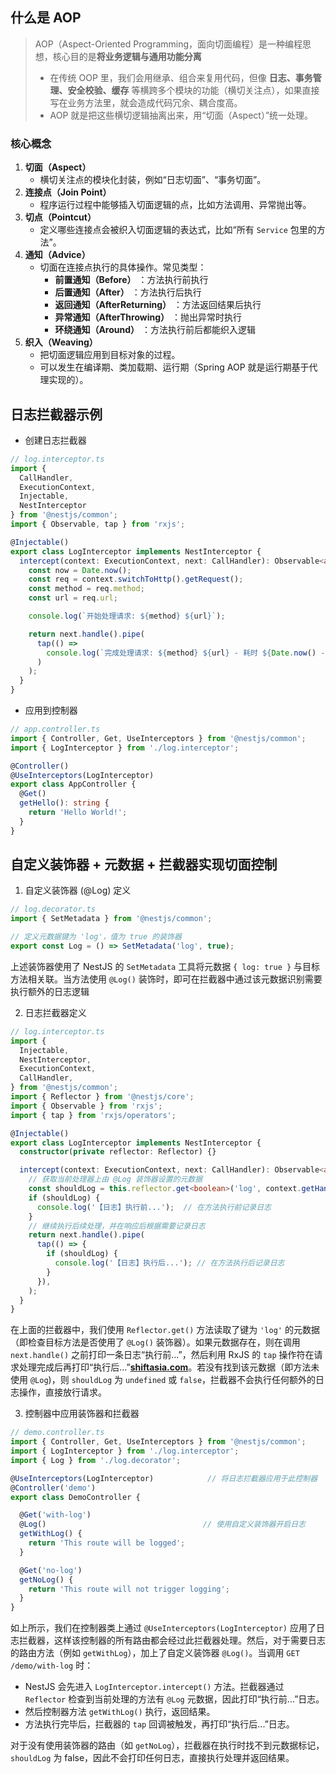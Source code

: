 ## 什么是 AOP

> AOP（Aspect-Oriented Programming，面向切面编程）是一种编程思想，核心目的是**将业务逻辑与通用功能分离**
>
> * 在传统 OOP 里，我们会用继承、组合来复用代码，但像 **日志、事务管理、安全校验、缓存** 等横跨多个模块的功能（横切关注点），如果直接写在业务方法里，就会造成代码冗余、耦合度高。
> * AOP 就是把这些横切逻辑抽离出来，用“切面（Aspect）”统一处理。

### 核心概念

1. **切面（Aspect）**
   * 横切关注点的模块化封装，例如“日志切面”、“事务切面”。
2. **连接点（Join Point）**
   * 程序运行过程中能够插入切面逻辑的点，比如方法调用、异常抛出等。
3. **切点（Pointcut）**
   * 定义哪些连接点会被织入切面逻辑的表达式，比如“所有 `Service` 包里的方法”。
4. **通知（Advice）**
   * 切面在连接点执行的具体操作。常见类型：
     * **前置通知（Before）** ：方法执行前执行
     * **后置通知（After）** ：方法执行后执行
     * **返回通知（AfterReturning）** ：方法返回结果后执行
     * **异常通知（AfterThrowing）** ：抛出异常时执行
     * **环绕通知（Around）** ：方法执行前后都能织入逻辑
5. **织入（Weaving）**
   * 把切面逻辑应用到目标对象的过程。
   * 可以发生在编译期、类加载期、运行期（Spring AOP 就是运行期基于代理实现的）。

## 日志拦截器示例

- 创建日志拦截器

```ts
// log.interceptor.ts
import {
  CallHandler,
  ExecutionContext,
  Injectable,
  NestInterceptor
} from '@nestjs/common';
import { Observable, tap } from 'rxjs';

@Injectable()
export class LogInterceptor implements NestInterceptor {
  intercept(context: ExecutionContext, next: CallHandler): Observable<any> {
    const now = Date.now();
    const req = context.switchToHttp().getRequest();
    const method = req.method;
    const url = req.url;

    console.log(`开始处理请求: ${method} ${url}`);

    return next.handle().pipe(
      tap(() =>
        console.log(`完成处理请求: ${method} ${url} - 耗时 ${Date.now() - now}ms`)
      )
    );
  }
}

```

- 应用到控制器

```ts
// app.controller.ts
import { Controller, Get, UseInterceptors } from '@nestjs/common';
import { LogInterceptor } from './log.interceptor';

@Controller()
@UseInterceptors(LogInterceptor)
export class AppController {
  @Get()
  getHello(): string {
    return 'Hello World!';
  }
}
```

## 自定义装饰器 + 元数据 + 拦截器实现切面控制

1. 自定义装饰器 (@Log) 定义

```ts
// log.decorator.ts
import { SetMetadata } from '@nestjs/common';

// 定义元数据键为 'log'，值为 true 的装饰器
export const Log = () => SetMetadata('log', true);
```

上述装饰器使用了 NestJS 的 `SetMetadata` 工具将元数据 `{ log: true }` 与目标方法相关联。当方法使用 `@Log()` 装饰时，即可在拦截器中通过该元数据识别需要执行额外的日志逻辑

2. 日志拦截器定义

```ts
// log.interceptor.ts
import {
  Injectable,
  NestInterceptor,
  ExecutionContext,
  CallHandler,
} from '@nestjs/common';
import { Reflector } from '@nestjs/core';
import { Observable } from 'rxjs';
import { tap } from 'rxjs/operators';

@Injectable()
export class LogInterceptor implements NestInterceptor {
  constructor(private reflector: Reflector) {}

  intercept(context: ExecutionContext, next: CallHandler): Observable<any> {
    // 获取当前处理器上由 @Log 装饰器设置的元数据
    const shouldLog = this.reflector.get<boolean>('log', context.getHandler());
    if (shouldLog) {
      console.log('【日志】执行前...');  // 在方法执行前记录日志
    }
    // 继续执行后续处理，并在响应后根据需要记录日志
    return next.handle().pipe(
      tap(() => {
        if (shouldLog) {
          console.log('【日志】执行后...'); // 在方法执行后记录日志
        }
      }),
    );
  }
}
```

在上面的拦截器中，我们使用 `Reflector.get()` 方法读取了键为 `'log'` 的元数据（即检查目标方法是否使用了 `@Log()` 装饰器）。如果元数据存在，则在调用 `next.handle()` 之前打印一条日志“执行前...”，然后利用 RxJS 的 `tap` 操作符在请求处理完成后再打印“执行后...”[**shiftasia.com**](https://shiftasia.com/community/mastering-custom-decorators-and-metadata-in-nestjs/#:~:text=return%20next.handle%28%29.pipe%28%20tap%28%28%29%20%3D,action%7D%60%29%3B%20%7D%20%7D%29%2C)。若没有找到该元数据（即方法未使用 `@Log`)，则 `shouldLog` 为 `undefined` 或 `false`，拦截器不会执行任何额外的日志操作，直接放行请求。

3. 控制器中应用装饰器和拦截器

```ts
// demo.controller.ts
import { Controller, Get, UseInterceptors } from '@nestjs/common';
import { LogInterceptor } from './log.interceptor';
import { Log } from './log.decorator';

@UseInterceptors(LogInterceptor)            // 将日志拦截器应用于此控制器
@Controller('demo')
export class DemoController {

  @Get('with-log')
  @Log()                                   // 使用自定义装饰器开启日志
  getWithLog() {
    return 'This route will be logged';
  }

  @Get('no-log')
  getNoLog() {
    return 'This route will not trigger logging';
  }
}
```

如上所示，我们在控制器类上通过 `@UseInterceptors(LogInterceptor)` 应用了日志拦截器，这样该控制器的所有路由都会经过此拦截器处理。然后，对于需要日志的路由方法（例如 `getWithLog`），加上了自定义装饰器 `@Log()`。当调用 `GET /demo/with-log` 时：

* NestJS 会先进入 `LogInterceptor.intercept()` 方法。拦截器通过 `Reflector` 检查到当前处理的方法有 `@Log` 元数据，因此打印“执行前...”日志。
* 然后控制器方法 `getWithLog()` 执行，返回结果。
* 方法执行完毕后，拦截器的 `tap` 回调被触发，再打印“执行后...”日志。

对于没有使用装饰器的路由（如 `getNoLog`），拦截器在执行时找不到元数据标记，`shouldLog` 为 false，因此不会打印任何日志，直接执行处理并返回结果。
